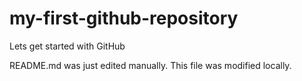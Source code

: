 # my-first-github-repository
Lets get started with GitHub

README.md was just edited manually. This file was modified locally.
